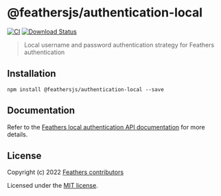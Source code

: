# @feathersjs/authentication-local

[![CI](https://github.com/feathersjs/feathers/workflows/CI/badge.svg)](https://github.com/feathersjs/feathers/actions?query=workflow%3ACI)
[![Download Status](https://img.shields.io/npm/dm/@feathersjs/authentication-local.svg?style=flat-square)](https://www.npmjs.com/package/@feathersjs/authentication-local)

> Local username and password authentication strategy for Feathers authentication

## Installation

```
npm install @feathersjs/authentication-local --save
```

## Documentation

Refer to the [Feathers local authentication API documentation](https://docs.feathersjs.com/api/authentication/local.html) for more details.

## License

Copyright (c) 2022 [Feathers contributors](https://github.com/feathersjs/feathers/graphs/contributors)

Licensed under the [MIT license](LICENSE).
